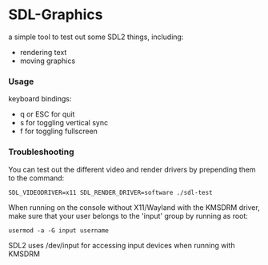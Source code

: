 # SDL-Graphics
a simple tool to test out some SDL2 things, including:

- rendering text
- moving graphics

### Usage

keyboard bindings:
- q or ESC for quit
- s for toggling vertical sync
- f for toggling fullscreen

### Troubleshooting

You can test out the different video and render drivers by prepending them to the command:

```
SDL_VIDEODRIVER=x11 SDL_RENDER_DRIVER=software ./sdl-test
```

When running on the console without X11/Wayland with the KMSDRM driver, make sure that your user belongs to the 'input' group by running as root:
```
usermod -a -G input username
```
SDL2 uses /dev/input for accessing input devices when running with KMSDRM

